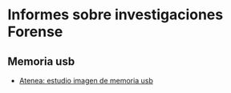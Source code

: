 # Informes sobre investigaciones Forense

## Memoria usb
<ul>
  <li><a href="https://github.com/aguayro/ciberseguridad/blob/1a27ceec941305688d3ae4f09bef3690a0f94508/Forensic/An%C3%A1lisis%20Forense%20-%20Incidente%20seguridad%20unidad%20usb%20caso%2001.pdf">Atenea: estudio imagen de memoria usb</li>
</ul>
